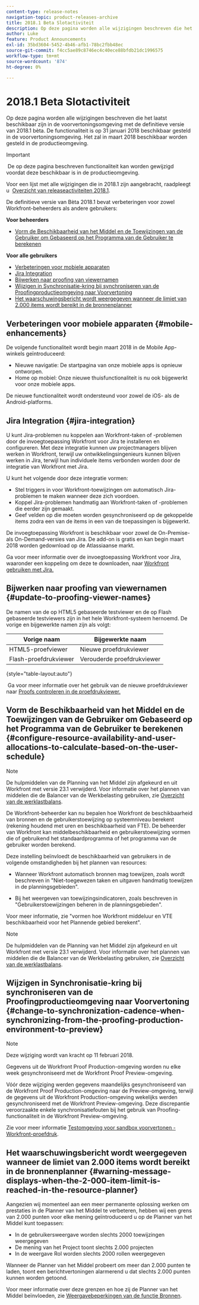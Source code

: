 ```yaml
---
content-type: release-notes
navigation-topic: product-releases-archive
title: 2018.1 Beta Slotactiviteit
description: Op deze pagina worden alle wijzigingen beschreven die het laatst beschikbaar zijn in de voorvertoningsomgeving met de definitieve versie van 2018.1 bèta. De functionaliteit is op 31 januari 2018 beschikbaar gesteld in de voorvertoningsomgeving. Het zal in maart 2018 beschikbaar worden gesteld in de productieomgeving.
author: Luke
feature: Product Announcements
exl-id: 35bd3604-5452-4b46-afb1-78bc2fbb48ec
source-git-commit: f4cc5ae89c8746ec4c40ece88bfdb21dc1996575
workflow-type: tm+mt
source-wordcount: '874'
ht-degree: 0%

---
```


# 2018.1 Beta Slotactiviteit

Op deze pagina worden alle wijzigingen beschreven die het laatst beschikbaar zijn in de voorvertoningsomgeving met de definitieve versie van 2018.1 bèta. De functionaliteit is op 31 januari 2018 beschikbaar gesteld in de voorvertoningsomgeving. Het zal in maart 2018 beschikbaar worden gesteld in de productieomgeving.

>[!IMPORTANT]
>
> De op deze pagina beschreven functionaliteit kan worden gewijzigd voordat deze beschikbaar is in de productieomgeving.

Voor een lijst met alle wijzigingen die in 2018.1 zijn aangebracht, raadpleegt u  [Overzicht van releaseactiviteiten 2018.1](../../../../product-announcements/product-releases/quarterly-release-archive/2018.1-release-activity/2018.1-release-activity-overview.md).

De definitieve versie van Bèta 2018.1 bevat verbeteringen voor zowel Workfront-beheerders als andere gebruikers:

**Voor beheerders**

* [Vorm de Beschikbaarheid van het Middel en de Toewijzingen van de Gebruiker om Gebaseerd op het Programma van de Gebruiker te berekenen](#configure-resource-availability-and-user-allocations-to-calculate-based-on-the-user-schedule)

**Voor alle gebruikers**

* [Verbeteringen voor mobiele apparaten](#mobile-enhancements)
* [Jira Integration](#jira-integration)
* [Bijwerken naar proofing van viewernamen](#update-to-proofing-viewer-names)
* [Wijzigen in Synchronisatie-kring bij synchroniseren van de Proofingproductieomgeving naar Voorvertoning](#change-to-synchronization-cadence-when-synchronizing-from-the-proofing-production-environment-to-preview)
* [Het waarschuwingsbericht wordt weergegeven wanneer de limiet van 2.000 items wordt bereikt in de bronnenplanner](#warning-message-displays-when-the-2-000-item-limit-is-reached-in-the-resource-planner)

## Verbeteringen voor mobiele apparaten {#mobile-enhancements}

De volgende functionaliteit wordt begin maart 2018 in de Mobile App-winkels geïntroduceerd:

* Nieuwe navigatie: De startpagina van onze mobiele apps is opnieuw ontworpen.
* Home op mobiel: Onze nieuwe thuisfunctionaliteit is nu ook bijgewerkt voor onze mobiele apps.

De nieuwe functionaliteit wordt ondersteund voor zowel de iOS- als de Android-platforms.

## Jira Integration {#jira-integration}

U kunt Jira-problemen nu koppelen aan Workfront-taken of -problemen door de invoegtoepassing Workfront voor Jira te installeren en configureren. Met deze integratie kunnen uw projectmanagers blijven werken in Workfront, terwijl uw ontwikkelingsingenieurs kunnen blijven werken in Jira, terwijl hun individuele items verbonden worden door de integratie van Workfront met Jira.

U kunt het volgende door deze integratie vormen:

* Stel triggers in voor Workfront-toewijzingen om automatisch Jira-problemen te maken wanneer deze zich voordoen.
* Koppel Jira-problemen handmatig aan Workfront-taken of -problemen die eerder zijn gemaakt.
* Geef velden op die moeten worden gesynchroniseerd op de gekoppelde items zodra een van de items in een van de toepassingen is bijgewerkt.

De invoegtoepassing Workfront is beschikbaar voor zowel de On-Premise- als On-Demand-versies van Jira. De add-on is gratis en kan begin maart 2018 worden gedownload op de Atlassiaanse markt.

Ga voor meer informatie over de invoegtoepassing Workfront voor Jira, waaronder een koppeling om deze te downloaden, naar [Workfront gebruiken met Jira.](https://support.workfront.com/hc/en-us/sections/115001130053)

## Bijwerken naar proofing van viewernamen {#update-to-proofing-viewer-names}

De namen van de op HTML5 gebaseerde testviewer en de op Flash gebaseerde testviewers zijn in het hele Workfront-systeem hernoemd. De vorige en bijgewerkte namen zijn als volgt: 

| **Vorige naam** | **Bijgewerkte naam** |
|---|---|
| HTML5-proefviewer | Nieuwe proefdrukviewer |
| Flash-proefdrukviewer | Verouderde proefdrukviewer |

{style=&quot;table-layout:auto&quot;}

 Ga voor meer informatie over het gebruik van de nieuwe proefdrukviewer naar [Proofs controleren in de proefdrukviewer.](https://support.workfront.com/hc/en-us/sections/115000275214)

## Vorm de Beschikbaarheid van het Middel en de Toewijzingen van de Gebruiker om Gebaseerd op het Programma van de Gebruiker te berekenen {#configure-resource-availability-and-user-allocations-to-calculate-based-on-the-user-schedule}

>[!NOTE]
De hulpmiddelen van de Planning van het Middel zijn afgekeurd en uit Workfront met versie 23.1 verwijderd. Voor informatie over het plannen van middelen die de Balancer van de Werkbelasting gebruiken, zie [Overzicht van de werklastbalans](../../../../resource-mgmt/workload-balancer/overview-workload-balancer.md).

De Workfront-beheerder kan nu bepalen hoe Workfront de beschikbaarheid van bronnen en de gebruikerstoewijzing op systeemniveau berekent (rekening houdend met uren en beschikbaarheid van FTE). De beheerder van Workfront kan middelbeschikbaarheid en gebruikerstoewijzing vormen die of gebruikend het standaardprogramma of het programma van de gebruiker worden berekend.

Deze instelling beïnvloedt de beschikbaarheid van gebruikers in de volgende omstandigheden bij het plannen van resources:

* Wanneer Workfront automatisch bronnen mag toewijzen, zoals wordt beschreven in &quot;Niet-toegewezen taken en uitgaven handmatig toewijzen in de planningsgebieden&quot;.

* Bij het weergeven van toewijzingsindicatoren, zoals beschreven in &quot;Gebruikerstoewijzingen beheren in de planningsgebieden&quot;.

Voor meer informatie, zie &quot;vormen hoe Workfront middeluur en VTE beschikbaarheid voor het Plannende gebied berekent&quot;.

>[!NOTE]
De hulpmiddelen van de Planning van het Middel zijn afgekeurd en uit Workfront met versie 23.1 verwijderd. Voor informatie over het plannen van middelen die de Balancer van de Werkbelasting gebruiken, zie [Overzicht van de werklastbalans](../../../../resource-mgmt/workload-balancer/overview-workload-balancer.md).


## Wijzigen in Synchronisatie-kring bij synchroniseren van de Proofingproductieomgeving naar Voorvertoning {#change-to-synchronization-cadence-when-synchronizing-from-the-proofing-production-environment-to-preview}

>[!NOTE]
Deze wijziging wordt van kracht op 11 februari 2018.

Gegevens uit de Workfront Proof Production-omgeving worden nu elke week gesynchroniseerd met de Workfront Proof Preview-omgeving.

Vóór deze wijziging werden gegevens maandelijks gesynchroniseerd van de Workfront Proof Production-omgeving naar de Preview-omgeving, terwijl de gegevens uit de Workfront Production-omgeving wekelijks werden gesynchroniseerd met de Workfront Preview-omgeving. Deze discrepantie veroorzaakte enkele synchronisatiefouten bij het gebruik van Proofing-functionaliteit in de Workfront Preview-omgeving. 

Zie voor meer informatie [Testomgeving voor sandbox voorvertonen - Workfront-proefdruk](../../../../workfront-proof/wp-getstarted/system-information/preview-sandbox.md). 

## Het waarschuwingsbericht wordt weergegeven wanneer de limiet van 2.000 items wordt bereikt in de bronnenplanner {#warning-message-displays-when-the-2-000-item-limit-is-reached-in-the-resource-planner}

Aangezien wij momenteel aan een meer permanente oplossing werken om prestaties in de Planner van het Middel te verbeteren, hebben wij een grens van 2.000 punten voor elke mening geïntroduceerd u op de Planner van het Middel kunt toepassen:

* In de gebruikersweergave worden slechts 2000 toewijzingen weergegeven
* De mening van het Project toont slechts 2.000 projecten
* In de weergave Rol worden slechts 2000 rollen weergegeven

Wanneer de Planner van het Middel probeert om meer dan 2.000 punten te laden, toont een berichtvertoningen alarmerend u dat slechts 2.000 punten kunnen worden getoond.

Voor meer informatie over deze grenzen en hoe zij de Planner van het Middel beïnvloeden, zie [Weergavebeperkingen van de functie Bronnen](../../../../resource-mgmt/resource-planning/resource-planner-display-limitations.md).

<!--
<p data-mc-conditions="QuicksilverOrClassic.Draft mode">To participate in our beta program for the Resource Planner performance, see <a href="../../../../product-announcements/betas/resource-planner-performance-beta.md" class="MCXref xref">Resource Planner performance beta </a>.</p>
-->

